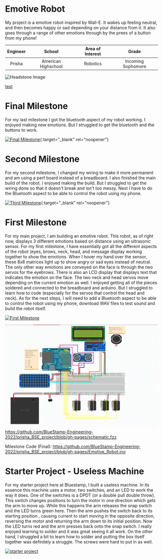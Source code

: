 ﻿# Emotive Robot
My project is a emotive robot inspired by Wall-E. It wakes up feeling neutral, and then becomes happy or sad depending on your distance from it. It also goes through a range of other emotions through by the prees of a button from my phone!

| **Engineer** | **School** | **Area of Interest** | **Grade** |
|:--:|:--:|:--:|:--:|
| Prisha | American Highschool | Robotics | Incoming Sophomore 

![Headstone Image](https://lh3.googleusercontent.com/pw/AM-JKLUkS99jYOfRyVM5pa1Fn85Tl83RkDdwBTsBkAbxFSsSqfnlNqXUIJIZZCtJEL8s_as5gwXKoz-YVNBExN49PhGHezDlPr5RkyH4oqag6xjgIpewtYsRe58wpP4a1WgDcSkSpNWkwPcZIcikMm5fPm8=s1350-no?authuser=0)
  
[test](https://github.com/BlueStamp-Engineering-2022/prisha_BSE_project/blob/gh-pages/IMG_0935.jpg?raw=true)
  
# Final Milestone
For my last milestone I got the bluetooth aspect of my robot working. I enjoyed making new emotions. But I struggled to get the bluetooth and the buttons to work.
 

[![Final Milestone](https://res.cloudinary.com/marcomontalbano/image/upload/v1612573869/video_to_markdown/images/youtube--F7M7imOVGug-c05b58ac6eb4c4700831b2b3070cd403.jpg )](https://www.youtube.com/watch?v=F7M7imOVGug&feature=emb_logo "Final Milestone"){:target="_blank" rel="noopener"}

# Second Milestone
For my second milestone, I changed my wiring to make it more permanent and am using a perf board instead of a breadboard. I also finished the main build of the robot. I enjoyed making the build. But I struggled to get the wiring done so that it doesn't break and isn't too messy. Next I have to do the Bluetooth aspect to be able to control the robot using my phone.


[![Third Milestone](https://res.cloudinary.com/marcomontalbano/image/upload/v1612574014/video_to_markdown/images/youtube--y3VAmNlER5Y-c05b58ac6eb4c4700831b2b3070cd403.jpg)](https://www.youtube.com/watch?v=y3VAmNlER5Y&feature=emb_logo "Second Milestone"){:target="_blank" rel="noopener"}

# First Milestone
For my main project, I am building an emotive robot. This robot, as of right now, displays 3 different emotions based on distance using an ultrasonic sensor. For my first milestone, I have essentially got all the different aspects of the robot (eyes, brows, neck, head, and message display working together to show the emotions. When I hover my hand over the sensor, these 8x8 matrices light up to show angry or sad eyes instead of neutral. The only other way emotions are conveyed on the face is through the two servos for the eyebrows. There is also an LCD display that displays text that indicates the emotion on the face. The two neck and head servos move depending on the current emotion as well. I enjoyed getting all of the pieces soldered and connected to the breadboard and arduino. But I struggled to learn how to code (especially for the servos that control the head and neck). As for the next steps, I will need to add a Bluetooth aspect to be able to control the robot using my phone, download WAV files to test sound and build the robot itself.


[![First Milestone](https://res.cloudinary.com/marcomontalbano/image/upload/v1657656660/video_to_markdown/images/youtube--5tkmLHf8aSw-c05b58ac6eb4c4700831b2b3070cd403.jpg)](https://www.youtube.com/watch?v=5tkmLHf8aSw "First Milestone")

[![Schematic](https://github.com/BlueStamp-Engineering-2022/prisha_BSE_project/blob/gh-pages/Screenshot%202022-07-07%20151303.png?raw=true)](https://github.com/BlueStamp-Engineering-2022/prisha_BSE_project/blob/gh-pages/schematic.fzz)
https://github.com/BlueStamp-Engineering-2022/prisha_BSE_project/blob/gh-pages/schematic.fzz

Milestone Code (Final):
https://github.com/BlueStamp-Engineering-2022/prisha_BSE_project/blob/gh-pages/Emotive_Robot.ino


# Starter Project - Useless Machine
For my starter project here at Bluestamp, I built a useless machine. In its essence this machine uses a motor, two switches, and an LED to work the way it does. One of the switches is a DPDT (or a double pull double throw). This switch changes positions to turn the motor in one direction which gets the arm to move up. While this happens the arm releases the snap switch and the LED turns green here. Then the arm pushes the switch back to its starting position , causing current to start moving in the opposite direction, reversing the motor and returning the arm down to its initial position. Now the LED turns red and the arm presses back onto the snap switch. I really enjoyed learning to solder and it was great seeing it all work. On the other hand, I struggled a bit to learn how to solder and putting the box itself together was definitely a struggle. The screws were hard to put in as well. 

[![starter project](https://res.cloudinary.com/marcomontalbano/image/upload/v1656711070/video_to_markdown/images/youtube--OR93ixwcLCk-c05b58ac6eb4c4700831b2b3070cd403.jpg)](https://www.youtube.com/watch?v=OR93ixwcLCk "starter project")
